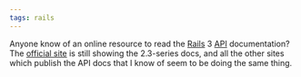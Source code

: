```yaml
---
tags: rails
---
```


Anyone know of an online resource to read the [Rails](/wiki/Rails) 3 [API](/wiki/API) documentation? The [official site](http://api.rubyonrails.org) is still showing the 2.3-series docs, and all the other sites which publish the API docs that I know of seem to be doing the same thing.
